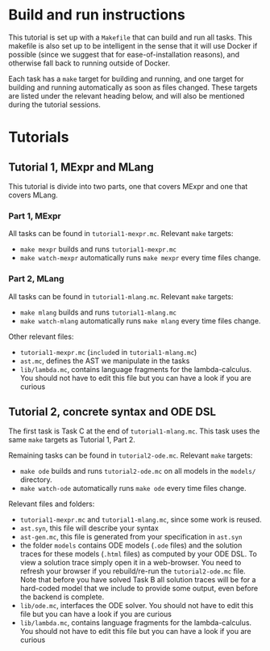 # Build and run instructions

This tutorial is set up with a `Makefile` that can build and run all
tasks. This makefile is also set up to be intelligent in the sense
that it will use Docker if possible (since we suggest that for
ease-of-installation reasons), and otherwise fall back to running
outside of Docker.

Each task has a `make` target for building and running, and one target
for building and running automatically as soon as files changed. These
targets are listed under the relevant heading below, and will also be
mentioned during the tutorial sessions.

# Tutorials

## Tutorial 1, MExpr and MLang

This tutorial is divide into two parts, one that covers MExpr and one
that covers MLang.

### Part 1, MExpr

All tasks can be found in `tutorial1-mexpr.mc`. Relevant `make`
targets:
- `make mexpr` builds and runs `tutorial1-mexpr.mc`
- `make watch-mexpr` automatically runs `make mexpr` every time files
  change.

### Part 2, MLang

All tasks can be found in `tutorial1-mlang.mc`. Relevant `make`
targets:

- `make mlang` builds and runs `tutorial1-mlang.mc`
- `make watch-mlang` automatically runs `make mlang` every time files
  change.

Other relevant files:
- `tutorial1-mexpr.mc` (`include`d in `tutorial1-mlang.mc`)
- `ast.mc`, defines the AST we manipulate in the tasks
- `lib/lambda.mc`, contains language fragments for the lambda-calculus. You
  should not have to edit this file but you can have a look if you are curious

## Tutorial 2, concrete syntax and ODE DSL

The first task is Task C at the end of `tutorial1-mlang.mc`. This task
uses the same `make` targets as Tutorial 1, Part 2.

Remaining tasks can be found in `tutorial2-ode.mc`. Relevant `make`
targets:

- `make ode` builds and runs `tutorial2-ode.mc` on all models in the
  `models/` directory.
- `make watch-ode` automatically runs `make ode` every time files
  change.

Relevant files and folders:
- `tutorial1-mexpr.mc` and `tutorial1-mlang.mc`, since some work is reused.
- `ast.syn`, this file will describe your syntax
- `ast-gen.mc`, this file is generated from your specification in `ast.syn`
- the folder `models` contains ODE models (`.ode` files) and the
  solution traces for these models (`.html` files) as computed by your
  ODE DSL. To view a solution trace simply open it in a
  web-browser. You need to refresh your browser if you rebuild/re-run
  the `tutorial2-ode.mc` file. Note that before you have solved Task B all
  solution traces will be for a hard-coded model that we include to
  provide some output, even before the backend is complete.
- `lib/ode.mc`, interfaces the ODE solver. You should not have to edit this file
  but you can have a look if you are curious
- `lib/lambda.mc`, contains language fragments for the lambda-calculus. You
  should not have to edit this file but you can have a look if you are curious
